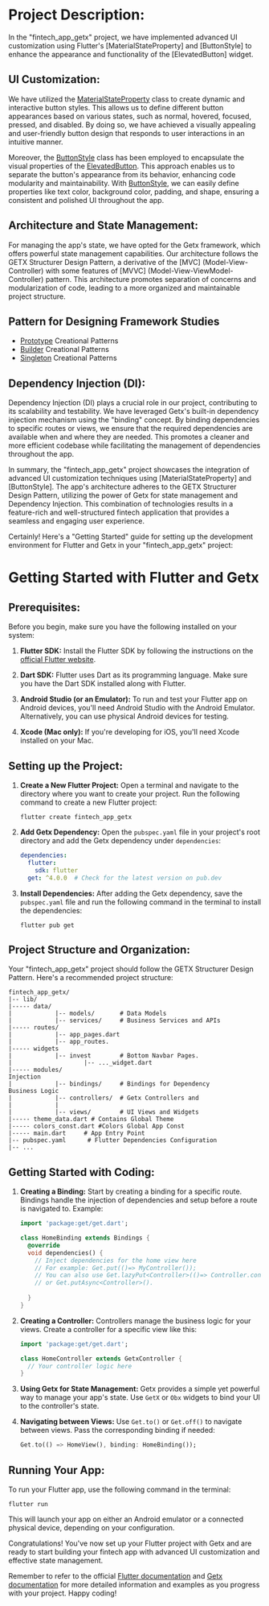 # Project Description:

In the "fintech_app_getx" project, we have implemented advanced UI customization using Flutter's [MaterialStateProperty] and [ButtonStyle] to enhance the appearance and functionality of the [ElevatedButton] widget.

## UI Customization:

We have utilized the [MaterialStateProperty](https://api.flutter.dev/flutter/material/MaterialStateProperty-class.html) class to create dynamic and interactive button styles. This allows us to define different button appearances based on various states, such as normal, hovered, focused, pressed, and disabled. By doing so, we have achieved a visually appealing and user-friendly button design that responds to user interactions in an intuitive manner.

Moreover, the [ButtonStyle](https://api.flutter.dev/flutter/material/ButtonStyle-class.html) class has been employed to encapsulate the visual properties of the [ElevatedButton](https://api.flutter.dev/flutter/material/ElevatedButton-class.html). This approach enables us to separate the button's appearance from its behavior, enhancing code modularity and maintainability. With [ButtonStyle](https://api.flutter.dev/flutter/material/ButtonStyle-class.html), we can easily define properties like text color, background color, padding, and shape, ensuring a consistent and polished UI throughout the app.

## Architecture and State Management:

For managing the app's state, we have opted for the Getx framework, which offers powerful state management capabilities. Our architecture follows the GETX Structurer Design Pattern, a derivative of the [MVC] (Model-View-Controller) with some features of [MVVC] (Model-View-ViewModel-Controller) pattern. This architecture promotes separation of concerns and modularization of code, leading to a more organized and maintainable project structure.

## Pattern for Designing Framework Studies
- [Prototype](https://refactoring.guru/design-patterns/prototype) Creational Patterns
- [Builder](https://refactoring.guru/design-patterns/builder) Creational Patterns 
- [Singleton](https://refactoring.guru/design-patterns/singleton) Creational Patterns 

## Dependency Injection (DI):

Dependency Injection (DI) plays a crucial role in our project, contributing to its scalability and testability. We have leveraged Getx's built-in dependency injection mechanism using the "binding" concept. By binding dependencies to specific routes or views, we ensure that the required dependencies are available when and where they are needed. This promotes a cleaner and more efficient codebase while facilitating the management of dependencies throughout the app.

In summary, the "fintech_app_getx" project showcases the integration of advanced UI customization techniques using [MaterialStateProperty] and [ButtonStyle]. The app's architecture adheres to the GETX Structurer Design Pattern, utilizing the power of Getx for state management and Dependency Injection. This combination of technologies results in a feature-rich and well-structured fintech application that provides a seamless and engaging user experience.

Certainly! Here's a "Getting Started" guide for setting up the development environment for Flutter and Getx in your "fintech_app_getx" project:

# Getting Started with Flutter and Getx

## Prerequisites:

Before you begin, make sure you have the following installed on your system:

1. **Flutter SDK:** Install the Flutter SDK by following the instructions on the [official Flutter website](https://flutter.dev/docs/get-started/install).

2. **Dart SDK:** Flutter uses Dart as its programming language. Make sure you have the Dart SDK installed along with Flutter.

3. **Android Studio (or an Emulator):** To run and test your Flutter app on Android devices, you'll need Android Studio with the Android Emulator. Alternatively, you can use physical Android devices for testing.

4. **Xcode (Mac only):** If you're developing for iOS, you'll need Xcode installed on your Mac.

## Setting up the Project:

1. **Create a New Flutter Project:**
   Open a terminal and navigate to the directory where you want to create your project. Run the following command to create a new Flutter project:
   ```
   flutter create fintech_app_getx
   ```

2. **Add Getx Dependency:**
   Open the `pubspec.yaml` file in your project's root directory and add the Getx dependency under `dependencies`:
   ```yaml
   dependencies:
     flutter:
       sdk: flutter
     get: ^4.0.0  # Check for the latest version on pub.dev
   ```

3. **Install Dependencies:**
   After adding the Getx dependency, save the `pubspec.yaml` file and run the following command in the terminal to install the dependencies:
   ```
   flutter pub get
   ```

## Project Structure and Organization:

Your "fintech_app_getx" project should follow the GETX Structurer Design Pattern. Here's a recommended project structure:

```
fintech_app_getx/
|-- lib/
|----- data/
|            |-- models/       # Data Models
|            |-- services/     # Business Services and APIs
|----- routes/
|            |-- app_pages.dart
|            |-- app_routes.
|----- widgets
|            |-- invest        # Bottom Navbar Pages.
|                    |-- ..._widget.dart
|----- modules/
Injection
|            |-- bindings/     # Bindings for Dependency 
Business Logic
|            |-- controllers/  # Getx Controllers and
|            |
|            |-- views/        # UI Views and Widgets
|----- theme_data.dart # Contains Global Theme
|----- colors_const.dart #Colors Global App Const
|----- main.dart     # App Entry Point
|-- pubspec.yaml      # Flutter Dependencies Configuration
|-- ...
```

## Getting Started with Coding:

1. **Creating a Binding:**
   Start by creating a binding for a specific route. Bindings handle the injection of dependencies and setup before a route is navigated to. Example:
   ```dart
   import 'package:get/get.dart';

   class HomeBinding extends Bindings {
     @override
     void dependencies() {
       // Inject dependencies for the home view here
       // For example: Get.put(()=> MyController());
       // You can also use Get.lazyPut<Controller>(()=> Controller.constructor())
       // or Get.putAsync<Controller>().
    
     }
   }
   ```

2. **Creating a Controller:**
   Controllers manage the business logic for your views. Create a controller for a specific view like this:
   ```dart
   import 'package:get/get.dart';

   class HomeController extends GetxController {
     // Your controller logic here
   }
   ```

3. **Using Getx for State Management:**
   Getx provides a simple yet powerful way to manage your app's state. Use `GetX` or `Obx` widgets to bind your UI to the controller's state.

4. **Navigating between Views:**
   Use `Get.to()` or `Get.off()` to navigate between views. Pass the corresponding binding if needed:
   ```dart
   Get.to(() => HomeView(), binding: HomeBinding());
   ```

## Running Your App:

To run your Flutter app, use the following command in the terminal:

```
flutter run
```

This will launch your app on either an Android emulator or a connected physical device, depending on your configuration.

Congratulations! You've now set up your Flutter project with Getx and are ready to start building your fintech app with advanced UI customization and effective state management.

Remember to refer to the official [Flutter documentation](https://flutter.dev/docs) and [Getx documentation](https://pub.dev/packages/get) for more detailed information and examples as you progress with your project. Happy coding!
